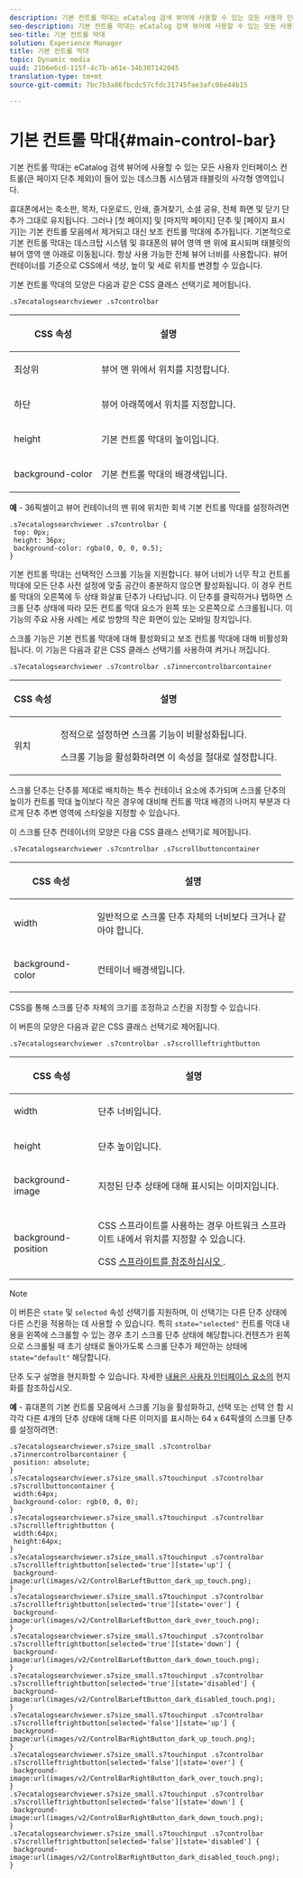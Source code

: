 ```yaml
---
description: 기본 컨트롤 막대는 eCatalog 검색 뷰어에 사용할 수 있는 모든 사용자 인터페이스 컨트롤(큰 페이지 단추 제외)이 들어 있는 데스크톱 시스템과 태블릿의 사각형 영역입니다.
seo-description: 기본 컨트롤 막대는 eCatalog 검색 뷰어에 사용할 수 있는 모든 사용자 인터페이스 컨트롤(큰 페이지 단추 제외)이 들어 있는 데스크톱 시스템과 태블릿의 사각형 영역입니다.
seo-title: 기본 컨트롤 막대
solution: Experience Manager
title: 기본 컨트롤 막대
topic: Dynamic media
uuid: 21b6e6cd-115f-4c7b-a61e-34b307142045
translation-type: tm+mt
source-git-commit: 7bc7b3a86fbcdc57cfdc31745fae3afc06e44b15

---
```



# 기본 컨트롤 막대{#main-control-bar}

기본 컨트롤 막대는 eCatalog 검색 뷰어에 사용할 수 있는 모든 사용자 인터페이스 컨트롤(큰 페이지 단추 제외)이 들어 있는 데스크톱 시스템과 태블릿의 사각형 영역입니다.

휴대폰에서는 축소판, 목차, 다운로드, 인쇄, 즐겨찾기, 소셜 공유, 전체 화면 및 닫기 단추가 그대로 유지됩니다. 그러나 [첫 페이지] 및 [마지막 페이지] 단추 및 [페이지 표시기]는 기본 컨트롤 모음에서 제거되고 대신 보조 컨트롤 막대에 추가됩니다. 기본적으로 기본 컨트롤 막대는 데스크탑 시스템 및 휴대폰의 뷰어 영역 맨 위에 표시되며 태블릿의 뷰어 영역 맨 아래로 이동됩니다. 항상 사용 가능한 전체 뷰어 너비를 사용합니다. 뷰어 컨테이너를 기준으로 CSS에서 색상, 높이 및 세로 위치를 변경할 수 있습니다.

기본 컨트롤 막대의 모양은 다음과 같은 CSS 클래스 선택기로 제어됩니다.

`.s7ecatalogsearchviewer .s7controlbar`

<table id="table_2C8D322F57114A72B43053CB4539C65C"> 
 <thead> 
  <tr> 
   <th colname="col1" class="entry"> <p> CSS 속성 </p> </th> 
   <th colname="col2" class="entry"> <p>설명 </p> </th> 
  </tr> 
 </thead>
 <tbody> 
  <tr> 
   <td colname="col1"> <p> <span class="codeph"> 최상위 </span> </p> </td> 
   <td colname="col2"> <p>뷰어 맨 위에서 위치를 지정합니다. </p> </td> 
  </tr> 
  <tr> 
   <td colname="col1"> <p> <span class="codeph"> 하단 </span> </p> </td> 
   <td colname="col2"> <p>뷰어 아래쪽에서 위치를 지정합니다. </p> </td> 
  </tr> 
  <tr> 
   <td colname="col1"> <p> <span class="codeph"> height </span> </p> </td> 
   <td colname="col2"> <p>기본 컨트롤 막대의 높이입니다. </p> </td> 
  </tr> 
  <tr> 
   <td colname="col1"> <p> <span class="codeph"> background-color </span> </p> </td> 
   <td colname="col2"> <p>기본 컨트롤 막대의 배경색입니다. </p> </td> 
  </tr> 
 </tbody> 
</table>

**예** - 36픽셀이고 뷰어 컨테이너의 맨 위에 위치한 회색 기본 컨트롤 막대를 설정하려면

```
.s7ecatalogsearchviewer .s7controlbar { 
 top: 0px; 
 height: 36px; 
 background-color: rgba(0, 0, 0, 0.5); 
}
```

기본 컨트롤 막대는 선택적인 스크롤 기능을 지원합니다. 뷰어 너비가 너무 작고 컨트롤 막대에 모든 단추 사전 설정에 맞출 공간이 충분하지 않으면 활성화됩니다. 이 경우 컨트롤 막대의 오른쪽에 두 상태 화살표 단추가 나타납니다. 이 단추를 클릭하거나 탭하면 스크롤 단추 상태에 따라 모든 컨트롤 막대 요소가 왼쪽 또는 오른쪽으로 스크롤됩니다. 이 기능의 주요 사용 사례는 세로 방향의 작은 화면이 있는 모바일 장치입니다.

스크롤 기능은 기본 컨트롤 막대에 대해 활성화되고 보조 컨트롤 막대에 대해 비활성화됩니다. 이 기능은 다음과 같은 CSS 클래스 선택기를 사용하여 켜거나 꺼집니다.

`.s7ecatalogsearchviewer .s7controlbar .s7innercontrolbarcontainer`

<table id="table_C8225F38309B4099AF58AA1A815A8D55"> 
 <thead> 
  <tr> 
   <th colname="col1" class="entry"> <p> CSS 속성 </p> </th> 
   <th colname="col2" class="entry"> <p>설명 </p> </th> 
  </tr> 
 </thead>
 <tbody> 
  <tr> 
   <td colname="col1"> <p> <span class="codeph"> 위치 </span> </p> </td> 
   <td colname="col2"> <p>정적으로 설정하면 <span class="codeph"> </span> 스크롤 기능이 비활성화됩니다. </p> <p>스크롤 기능을 활성화하려면 이 속성을 <span class="codeph"> 절대로 </span> 설정합니다. </p> </td> 
  </tr> 
 </tbody> 
</table>

스크롤 단추는 단추를 제대로 배치하는 특수 컨테이너 요소에 추가되며 스크롤 단추의 높이가 컨트롤 막대 높이보다 작은 경우에 대비해 컨트롤 막대 배경의 나머지 부분과 다르게 단추 주변 영역에 스타일을 지정할 수 있습니다.

이 스크롤 단추 컨테이너의 모양은 다음 CSS 클래스 선택기로 제어됩니다.

`.s7ecatalogsearchviewer .s7controlbar .s7scrollbuttoncontainer`

<table id="table_2CDDA8A18345497EAC4749A0D64C1658"> 
 <thead> 
  <tr> 
   <th colname="col1" class="entry"> <p> CSS 속성 </p> </th> 
   <th colname="col2" class="entry"> <p>설명 </p> </th> 
  </tr> 
 </thead>
 <tbody> 
  <tr> 
   <td colname="col1"> <p> <span class="codeph"> width </span> </p> </td> 
   <td colname="col2"> <p>일반적으로 스크롤 단추 자체의 너비보다 크거나 같아야 합니다. </p> </td> 
  </tr> 
  <tr> 
   <td colname="col1"> <p> <span class="codeph"> background-color </span> </p> </td> 
   <td colname="col2"> <p>컨테이너 배경색입니다. </p> </td> 
  </tr> 
 </tbody> 
</table>

CSS를 통해 스크롤 단추 자체의 크기를 조정하고 스킨을 지정할 수 있습니다.

이 버튼의 모양은 다음과 같은 CSS 클래스 선택기로 제어됩니다.

`.s7ecatalogsearchviewer .s7controlbar .s7scrollleftrightbutton`

<table id="table_F61CB3F696AC4018B164082FFA7777F4"> 
 <thead> 
  <tr> 
   <th colname="col1" class="entry"> <p> CSS 속성 </p> </th> 
   <th colname="col2" class="entry"> <p>설명 </p> </th> 
  </tr> 
 </thead>
 <tbody> 
  <tr> 
   <td colname="col1"> <p> <span class="codeph"> width </span> </p> </td> 
   <td colname="col2"> <p>단추 너비입니다. </p> </td> 
  </tr> 
  <tr> 
   <td colname="col1"> <p> <span class="codeph"> height </span> </p> </td> 
   <td colname="col2"> <p>단추 높이입니다. </p> </td> 
  </tr> 
  <tr> 
   <td colname="col1"> <p> <span class="codeph"> background-image </span> </p> </td> 
   <td colname="col2"> <p>지정된 단추 상태에 대해 표시되는 이미지입니다. </p> </td> 
  </tr> 
  <tr> 
   <td colname="col1"> <p> <span class="codeph"> background-position </span> </p> </td> 
   <td colname="col2"> <p>CSS 스프라이트를 사용하는 경우 아트워크 스프라이트 내에서 위치를 지정할 수 있습니다. </p> <p>CSS <a href="../../../c-html5-s7-aem-asset-viewers/c-html5-ecatsearch-viewer-about/c-html5-ecatsearch-viewer-customizingviewer/c-html5-ecatsearch-viewer-customizingviewer.md#section-9d570f95eb2443aca74c1b02f6e89aff" format="dita" scope="local"> 스프라이트를 참조하십시오 </a>. </p> </td> 
  </tr> 
 </tbody> 
</table>

>[!NOTE]
>
>이 버튼은 `state` 및 `selected` 속성 선택기를 지원하며, 이 선택기는 다른 단추 상태에 다른 스킨을 적용하는 데 사용할 수 있습니다. 특히 `state="selected"` 컨트롤 막대 내용을 왼쪽에 스크롤할 수 있는 경우 초기 스크롤 단추 상태에 해당합니다.컨텐츠가 왼쪽으로 스크롤될 때 초기 상태로 돌아가도록 스크롤 단추가 제안하는 상태에 `state="default"` 해당합니다.

단추 도구 설명을 현지화할 수 있습니다. 자세한 [내용은 사용자 인터페이스 요소의](../../../c-html5-s7-aem-asset-viewers/c-html5-ecatsearch-viewer-about/c-html5-ecatsearch-viewer-localization.md#concept-cbfc39344c494eb7b9f6a272cff0cc74) 현지화를 참조하십시오.

**예** - 휴대폰의 기본 컨트롤 모음에서 스크롤 기능을 활성화하고, 선택 또는 선택 안 함 시 각각 다른 4개의 단추 상태에 대해 다른 이미지를 표시하는 64 x 64픽셀의 스크롤 단추를 설정하려면:

```
.s7ecatalogsearchviewer.s7size_small .s7controlbar .s7innercontrolbarcontainer { 
 position: absolute; 
} 
.s7ecatalogsearchviewer.s7size_small.s7touchinput .s7controlbar .s7scrollbuttoncontainer { 
 width:64px; 
 background-color: rgb(0, 0, 0); 
} 
.s7ecatalogsearchviewer.s7size_small.s7touchinput .s7controlbar .s7scrollleftrightbutton { 
 width:64px; 
 height:64px; 
} 
.s7ecatalogsearchviewer.s7size_small.s7touchinput .s7controlbar .s7scrollleftrightbutton[selected='true'][state='up'] { 
 background-image:url(images/v2/ControlBarLeftButton_dark_up_touch.png); 
} 
.s7ecatalogsearchviewer.s7size_small.s7touchinput .s7controlbar .s7scrollleftrightbutton[selected='true'][state='over'] { 
 background-image:url(images/v2/ControlBarLeftButton_dark_over_touch.png); 
} 
.s7ecatalogsearchviewer.s7size_small.s7touchinput .s7controlbar .s7scrollleftrightbutton[selected='true'][state='down'] { 
 background-image:url(images/v2/ControlBarLeftButton_dark_down_touch.png); 
} 
.s7ecatalogsearchviewer.s7size_small.s7touchinput .s7controlbar .s7scrollleftrightbutton[selected='true'][state='disabled'] { 
 background-image:url(images/v2/ControlBarLeftButton_dark_disabled_touch.png); 
} 
.s7ecatalogsearchviewer.s7size_small.s7touchinput .s7controlbar .s7scrollleftrightbutton[selected='false'][state='up'] { 
 background-image:url(images/v2/ControlBarRightButton_dark_up_touch.png); 
} 
.s7ecatalogsearchviewer.s7size_small.s7touchinput .s7controlbar .s7scrollleftrightbutton[selected='false'][state='over'] { 
 background-image:url(images/v2/ControlBarRightButton_dark_over_touch.png); 
} 
.s7ecatalogsearchviewer.s7size_small.s7touchinput .s7controlbar .s7scrollleftrightbutton[selected='false'][state='down'] { 
 background-image:url(images/v2/ControlBarRightButton_dark_down_touch.png); 
} 
.s7ecatalogsearchviewer.s7size_small.s7touchinput .s7controlbar .s7scrollleftrightbutton[selected='false'][state='disabled'] { 
 background-image:url(images/v2/ControlBarRightButton_dark_disabled_touch.png); 
}
```

